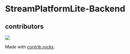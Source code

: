# StreamPlatformLite-Backend

## contributors
<a href="https://github.com/cool9850311/StreamPlatformLite-Backend/graphs/contributors">
  <img src="https://contrib.rocks/image?repo=cool9850311/StreamPlatformLite-Backend" />
</a>

Made with [contrib.rocks](https://contrib.rocks).
